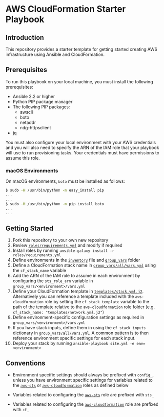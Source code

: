 # AWS CloudFormation Starter Playbook

## Introduction

This repository provides a starter template for getting started creating AWS infrastructure using Ansible and CloudFormation.

## Prerequisites

To run this playbook on your local machine, you must install the following prerequisites:

- Ansible 2.2 or higher
- Python PIP package manager
- The following PIP packages:
  - awscli
  - boto
  - netaddr
  - ndg-httpsclient
- jq

You must also configure your local environment with your AWS credentials and you will also need to specify the ARN of the IAM role that your playbook will use to run provisioning tasks.  Your credentials must have permissions to assume this role.

### macOS Environments

On macOS environments, `boto` must be installed as follows:

```bash
$ sudo -H /usr/bin/python -m easy_install pip
...
...
$ sudo -H /usr/bin/python -m pip install boto
...
...
```

## Getting Started

1. Fork this repository to your own new repository
2. Review [`roles/requirements.yml`](./roles/requirements.yml) and modify if required
3. Install roles by running `ansible-galaxy install -r roles/requirements.yml`
4. Define environments in the [`inventory`](./inventory) file and [`group_vars`](./group_vars) folder
5. Define a CloudFormation stack name in [`group_vars/all/vars.yml`](./group_vars/all/vars.yml) using the `cf_stack_name` variable
6. Add the ARN of the IAM role to assume in each environment by configuring the `sts_role_arn` variable in `group_vars/<environment>/vars.yml`
7. Define your CloudFormation template in [`templates/stack.yml.j2`](./templates/stack.yml.j2).  Alternatively you can reference a template included with the `aws-cloudformation` role by setting the `cf_stack_template` variable to the path of the template relative to the `aws-cloudformation` role folder (e.g. `cf_stack_name: "templates/network.yml.j2"`)
8. Define environment-specific configuration settings as required in `group_vars/<environment>/vars.yml`
9. If you have stack inputs, define them in using the `cf_stack_inputs` dictionary in [`group_vars/all/vars.yml`](./group_vars/all/vars.yml).  A common pattern is to then reference environment specific settings for each stack input.
10. Deploy your stack by running `ansible-playbook site.yml -e env=<environment>`

## Conventions

- Environment specific settings should always be prefixed with `config_`, unless you have environment specific settings for variables related to the [`aws-sts`](https://github.com/docker-production-aws/aws-sts) or [`aws-cloudformation`](https://github.com/docker-production-aws/aws-cloudformation) roles as defined below

- Variables related to configuring the [`aws-sts`](https://github.com/docker-production-aws/aws-sts) role are prefixed with `sts_`

- Variables related to configuring the [`aws-cloudformation`](https://github.com/docker-production-aws/aws-cloudformation) role are prefixed with `cf_`
